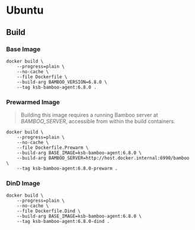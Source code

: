 # Ubuntu

## Build

### Base Image

```
docker build \
    --progress=plain \
    --no-cache \
    --file Dockerfile \
    --build-arg BAMBOO_VERSION=6.8.0 \
    --tag ksb-bamboo-agent:6.8.0 .
```

### Prewarmed Image

> Building this image requires a running Bamboo server at *BAMBOO_SERVER*, accessible from within
> the build containers.

```
docker build \
    --progress=plain \
    --no-cache \
    --file Dockerfile.Prewarm \
    --build-arg BASE_IMAGE=ksb-bamboo-agent:6.8.0 \
    --build-arg BAMBOO_SERVER=http://host.docker.internal:6990/bamboo \
    --tag ksb-bamboo-agent:6.8.0-prewarm .
```

### DinD Image

```
docker build \
    --progress=plain \
    --no-cache \
    --file Dockerfile.Dind \
    --build-arg BASE_IMAGE=ksb-bamboo-agent:6.8.0 \
    --tag ksb-bamboo-agent:6.8.0-dind .
```